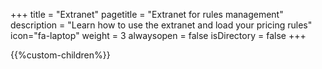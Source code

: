 +++
title = "Extranet"
pagetitle = "Extranet for rules management"
description = "Learn how to use the extranet and load your pricing rules"
icon="fa-laptop"
weight = 3
alwaysopen = false
isDirectory = false
+++

{{%custom-children%}}
